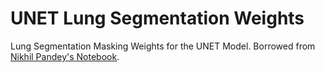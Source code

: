 # UNET Lung Segmentation Weights
Lung Segmentation Masking Weights for the UNET Model.
Borrowed from [Nikhil Pandey's Notebook](https://www.kaggle.com/nikhilpandey360/lung-segmentation-from-chest-x-ray-dataset/output).
